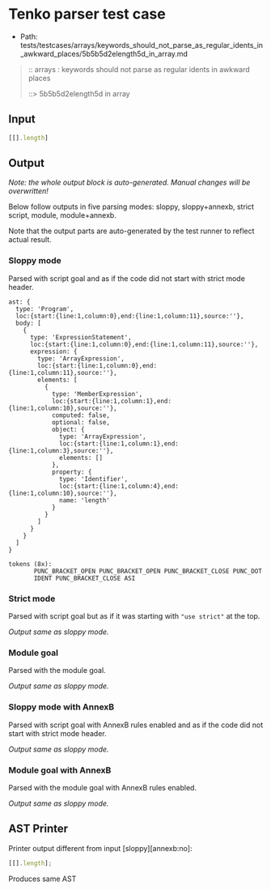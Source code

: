 # Tenko parser test case

- Path: tests/testcases/arrays/keywords_should_not_parse_as_regular_idents_in_awkward_places/5b5b5d2elength5d_in_array.md

> :: arrays : keywords should not parse as regular idents in awkward places
>
> ::> 5b5b5d2elength5d in array

## Input

`````js
[[].length]
`````

## Output

_Note: the whole output block is auto-generated. Manual changes will be overwritten!_

Below follow outputs in five parsing modes: sloppy, sloppy+annexb, strict script, module, module+annexb.

Note that the output parts are auto-generated by the test runner to reflect actual result.

### Sloppy mode

Parsed with script goal and as if the code did not start with strict mode header.

`````
ast: {
  type: 'Program',
  loc:{start:{line:1,column:0},end:{line:1,column:11},source:''},
  body: [
    {
      type: 'ExpressionStatement',
      loc:{start:{line:1,column:0},end:{line:1,column:11},source:''},
      expression: {
        type: 'ArrayExpression',
        loc:{start:{line:1,column:0},end:{line:1,column:11},source:''},
        elements: [
          {
            type: 'MemberExpression',
            loc:{start:{line:1,column:1},end:{line:1,column:10},source:''},
            computed: false,
            optional: false,
            object: {
              type: 'ArrayExpression',
              loc:{start:{line:1,column:1},end:{line:1,column:3},source:''},
              elements: []
            },
            property: {
              type: 'Identifier',
              loc:{start:{line:1,column:4},end:{line:1,column:10},source:''},
              name: 'length'
            }
          }
        ]
      }
    }
  ]
}

tokens (8x):
       PUNC_BRACKET_OPEN PUNC_BRACKET_OPEN PUNC_BRACKET_CLOSE PUNC_DOT
       IDENT PUNC_BRACKET_CLOSE ASI
`````

### Strict mode

Parsed with script goal but as if it was starting with `"use strict"` at the top.

_Output same as sloppy mode._

### Module goal

Parsed with the module goal.

_Output same as sloppy mode._

### Sloppy mode with AnnexB

Parsed with script goal with AnnexB rules enabled and as if the code did not start with strict mode header.

_Output same as sloppy mode._

### Module goal with AnnexB

Parsed with the module goal with AnnexB rules enabled.

_Output same as sloppy mode._

## AST Printer

Printer output different from input [sloppy][annexb:no]:

````js
[[].length];
````

Produces same AST
